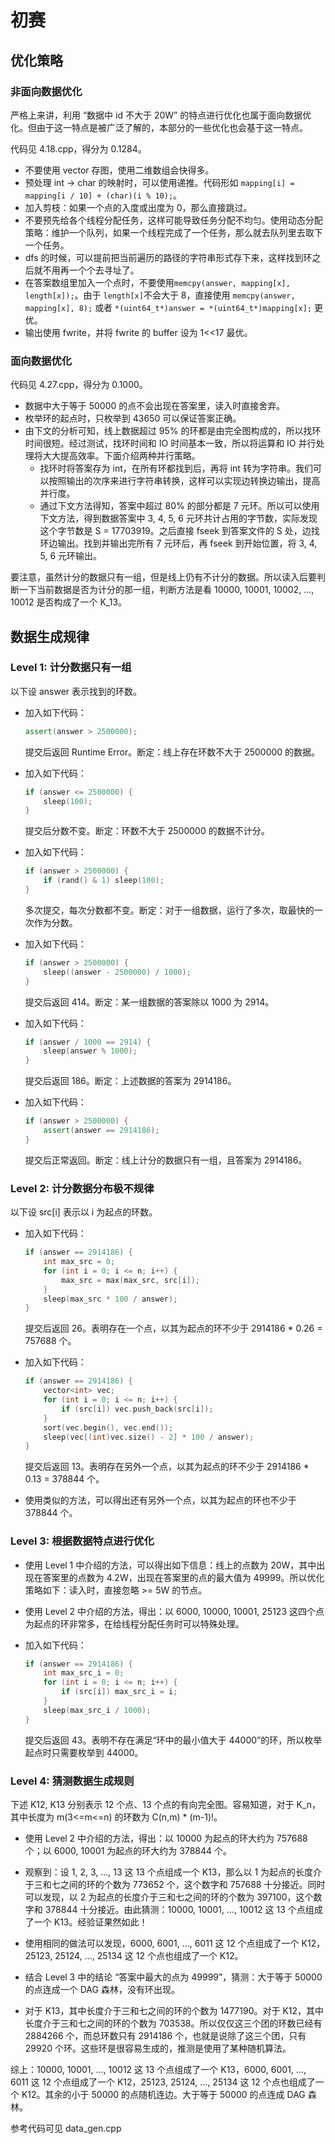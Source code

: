 # 初赛

## 优化策略

### 非面向数据优化

严格上来讲，利用 “数据中 id 不大于 20W” 的特点进行优化也属于面向数据优化。但由于这一特点是被广泛了解的，本部分的一些优化也会基于这一特点。

代码见 4.18.cpp，得分为 0.1284。

- 不要使用 vector 存图，使用二维数组会快得多。
- 预处理 int -> char 的映射时，可以使用递推。代码形如 ```mapping[i] = mapping[i / 10] + (char)(i % 10);```。
- 加入剪枝：如果一个点的入度或出度为 0，那么直接跳过。
- 不要预先给各个线程分配任务，这样可能导致任务分配不均匀。使用动态分配策略：维护一个队列，如果一个线程完成了一个任务，那么就去队列里去取下一个任务。
- dfs 的时候，可以提前把当前遍历的路径的字符串形式存下来，这样找到环之后就不用再一个个去寻址了。
- 在答案数组里加入一个点时，不要使用```memcpy(answer, mapping[x], length[x]);```。由于 ```length[x]```不会大于 8，直接使用 ```memcpy(answer, mapping[x], 8);``` 或者 ```*(uint64_t*)answer = *(uint64_t*)mapping[x];``` 更优。
- 输出使用 fwrite，并将 fwrite 的 buffer 设为 1<<17 最优。

### 面向数据优化

代码见 4.27.cpp，得分为 0.1000。

- 数据中大于等于 50000 的点不会出现在答案里，读入时直接舍弃。
- 枚举环的起点时，只枚举到 43650 可以保证答案正确。
- 由下文的分析可知，线上数据超过 95% 的环都是由完全图构成的，所以找环时间很短。经过测试，找环时间和 IO 时间基本一致，所以将运算和 IO 并行处理将大大提高效率。下面介绍两种并行策略。
  - 找环时将答案存为 int，在所有环都找到后，再将 int 转为字符串。我们可以按照输出的次序来进行字符串转换，这样可以实现边转换边输出，提高并行度。
  - 通过下文方法得知，答案中超过 80% 的部分都是 7 元环。所以可以使用下文方法，得到数据答案中 3, 4, 5, 6 元环共计占用的字节数，实际发现这个字节数是 S = 17703919。之后直接 fseek 到答案文件的 S 处，边找环边输出。找到并输出完所有 7 元环后，再 fseek 到开始位置，将 3, 4, 5, 6 元环输出。

要注意，虽然计分的数据只有一组，但是线上仍有不计分的数据。所以读入后要判断一下当前数据是否为计分的那一组，判断方法是看 10000, 10001, 10002, ..., 10012 是否构成了一个 K_13。

## 数据生成规律

### Level 1: 计分数据只有一组

以下设 answer 表示找到的环数。

- 加入如下代码：

  ```cpp
  assert(answer > 2500000);
  ```

  提交后返回 Runtime Error。断定：线上存在环数不大于 2500000 的数据。

- 加入如下代码：

  ```cpp
  if (answer <= 2500000) {
      sleep(100);
  }
  ```

  提交后分数不变。断定：环数不大于 2500000 的数据不计分。

- 加入如下代码：

  ```cpp
  if (answer > 2500000) {
      if (rand() & 1) sleep(100);
  }
  ```

  多次提交，每次分数都不变。断定：对于一组数据，运行了多次，取最快的一次作为分数。

- 加入如下代码：

  ```cpp
  if (answer > 2500000) {
      sleep((answer - 2500000) / 1000);
  }
  ```

  提交后返回 414。断定：某一组数据的答案除以 1000 为 2914。

- 加入如下代码：

  ```cpp
  if (answer / 1000 == 2914) {
      sleep(answer % 1000);
  }
  ```

  提交后返回 186。断定：上述数据的答案为 2914186。

- 加入如下代码：

  ```cpp
  if (answer > 2500000) {
      assert(answer == 2914186);
  }
  ```

  提交后正常返回。断定：线上计分的数据只有一组，且答案为 2914186。

### Level 2: 计分数据分布极不规律

以下设 src[i] 表示以 i 为起点的环数。

- 加入如下代码：

  ```cpp
  if (answer == 2914186) {
      int max_src = 0;
      for (int i = 0; i <= n; i++) {
          max_src = max(max_src, src[i]);
      }
      sleep(max_src * 100 / answer);
  }
  ```

  提交后返回 26。表明存在一个点，以其为起点的环不少于 2914186 * 0.26 = 757688 个。

- 加入如下代码：

  ```cpp
  if (answer == 2914186) {
      vector<int> vec;
      for (int i = 0; i <= n; i++) {
          if (src[i]) vec.push_back(src[i]);
      }
      sort(vec.begin(), vec.end());
      sleep(vec[(int)vec.size() - 2] * 100 / answer);
  }
  ```

  提交后返回 13。表明存在另外一个点，以其为起点的环不少于 2914186 * 0.13 = 378844 个。

- 使用类似的方法，可以得出还有另外一个点，以其为起点的环也不少于 378844 个。

### Level 3: 根据数据特点进行优化

- 使用 Level 1 中介绍的方法，可以得出如下信息：线上的点数为 20W，其中出现在答案里的点数为 4.2W，出现在答案里的点的最大值为 49999。所以优化策略如下：读入时，直接忽略 >= 5W 的节点。

- 使用 Level 2 中介绍的方法，得出：以 6000, 10000, 10001, 25123 这四个点为起点的环非常多，在给线程分配任务时可以特殊处理。

- 加入如下代码：

  ```cpp
  if (answer == 2914186) {
      int max_src_i = 0;
      for (int i = 0; i <= n; i++) {
          if (src[i]) max_src_i = i;
      }
      sleep(max_src_i / 1000);
  }
  ```

  提交后返回 43。表明不存在满足“环中的最小值大于 44000”的环，所以枚举起点时只需要枚举到 44000。

### Level 4: 猜测数据生成规则

下述 K12, K13 分别表示 12 个点、13 个点的有向完全图。容易知道，对于 K_n，其中长度为 m(3<=m<=n) 的环数为 C(n,m) * (m-1)!。

- 使用 Level 2 中介绍的方法，得出：以 10000 为起点的环大约为 757688 个；以 6000, 10001 为起点的环大约为 378844 个。

- 观察到：设 1, 2, 3, ..., 13 这 13 个点组成一个 K13，那么以 1 为起点的长度介于三和七之间的环的个数为 773652 个，这个数字和 757688 十分接近。同时可以发现，以 2 为起点的长度介于三和七之间的环的个数为 397100，这个数字和 378844 十分接近。由此猜测：10000, 10001, ..., 10012 这 13 个点组成了一个 K13。经验证果然如此！

- 使用相同的做法可以发现，6000, 6001, ..., 6011 这 12 个点组成了一个 K12，25123, 25124, ..., 25134 这 12 个点也组成了一个 K12。

- 结合 Level 3 中的结论 “答案中最大的点为 49999”，猜测：大于等于 50000 的点连成一个 DAG 森林，没有环出现。

- 对于 K13，其中长度介于三和七之间的环的个数为 1477190。对于 K12，其中长度介于三和七之间的环的个数为 703538。所以仅仅这三个团的环数已经有 2884266 个，而总环数只有 2914186 个，也就是说除了这三个团，只有 29920 个环。这些环是很容易生成的，推测是使用了某种随机算法。

综上：10000, 10001, ..., 10012 这 13 个点组成了一个 K13，6000, 6001, ..., 6011 这 12 个点组成了一个 K12，25123, 25124, ..., 25134 这 12 个点也组成了一个 K12。其余的小于 50000 的点随机连边。大于等于 50000 的点连成 DAG 森林。

参考代码可见 data_gen.cpp
